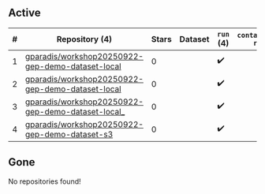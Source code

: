 ## Active
| # | Repository (4) | Stars | Dataset | `run` (4) | `containers-run` | Last Modified |
| --- | --- | --- | --- | --- | --- | --- |
| 1 | [gparadis/workshop20250922-gep-demo-dataset-local](https://github.com/gparadis/workshop20250922-gep-demo-dataset-local) | 0 |  | :heavy_check_mark: |  | 2025-09-21 22:30:37+00:00 |
| 2 | [gparadis/workshop20250922-gep-demo-dataset-local](https://github.com/gparadis/workshop20250922-gep-demo-dataset-local) | 0 |  | :heavy_check_mark: |  | 2025-09-22 21:46:38+00:00 |
| 3 | [gparadis/workshop20250922-gep-demo-dataset-local_](https://github.com/gparadis/workshop20250922-gep-demo-dataset-local_) | 0 |  | :heavy_check_mark: |  | 2025-09-21 07:56:13+00:00 |
| 4 | [gparadis/workshop20250922-gep-demo-dataset-s3](https://github.com/gparadis/workshop20250922-gep-demo-dataset-s3) | 0 |  | :heavy_check_mark: |  | 2025-09-22 00:22:56+00:00 |

## Gone
No repositories found!
